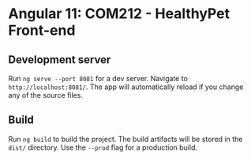 # Angular 11: COM212 - HealthyPet Front-end

## Development server

Run `ng serve --port 8081` for a dev server. Navigate to `http://localhost:8081/`. The app will automatically reload if you change any of the source files.

## Build

Run `ng build` to build the project. The build artifacts will be stored in the `dist/` directory. Use the `--prod` flag for a production build.